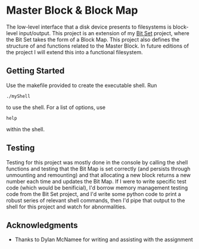 # Master Block & Block Map
The low-level interface that a disk device presents to filesystems is block-level input/output. This project is an extension of my [Bit Set](https://github.com/16strands/BitSet) project, where the Bit Set takes the form of a Block Map. This project also defines the structure of and functions related to the Master Block. In future editions of the project I will extend this into a functional filesystem.

## Getting Started

Use the makefile provided to create the executable shell. Run
```
./myShell
```
to use the shell. For a list of options, use
```
help
```
within the shell.

## Testing

Testing for this project was mostly done in the console by calling the shell functions and testing that the Bit Map is set correctly (and persists through unmounting and remounting) and that allocating a new block returns a new number each time and updates the Bit Map. If I were to write specific test code (which would be benificial), I'd borrow memory management testing code from the Bit Set project, and I'd write some python code to print a robust series of relevant shell commands, then I'd pipe that output to the shell for this project and watch for abnormalities. 

## Acknowledgments 

* Thanks to Dylan McNamee for writing and assisting with the assignment 




